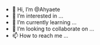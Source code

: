 - 👋 Hi, I’m @Ahyaete
- 👀 I’m interested in ...
- 🌱 I’m currently learning ...
- 💞️ I’m looking to collaborate on ...
- 📫 How to reach me ...

<!---
Ahyaete/Ahyaete is a ✨ special ✨ repository because its `README.md` (this file) appears on your GitHub profile.
You can click the Preview link to take a look at your changes.
--->
